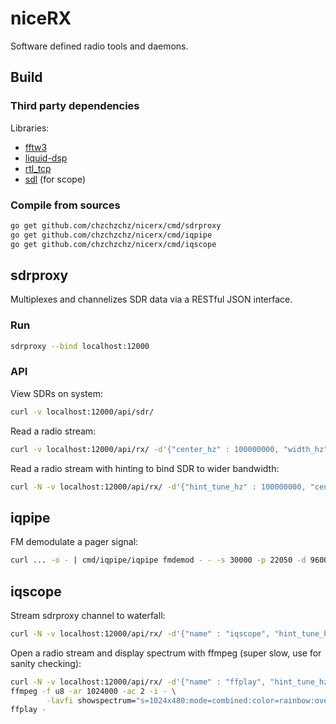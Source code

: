 # niceRX

Software defined radio tools and daemons.

## Build

### Third party dependencies

Libraries:
* [fftw3](https://www.fftw.org)
* [liquid-dsp](https://github.com/jgaeddert/liquid-dsp)
* [rtl\_tcp](https://osmocom.org/projects/rtl-sdr/wiki)
* [sdl](https://libsdl.org) (for scope)

### Compile from sources

```sh
go get github.com/chzchzchz/nicerx/cmd/sdrproxy
go get github.com/chzchzchz/nicerx/cmd/iqpipe
go get github.com/chzchzchz/nicerx/cmd/iqscope
```

## sdrproxy

Multiplexes and channelizes SDR data via a RESTful JSON interface.

### Run

```sh
sdrproxy --bind localhost:12000
```

### API

View SDRs on system:
```sh
curl -v localhost:12000/api/sdr/
```

Read a radio stream:
```sh
curl -v localhost:12000/api/rx/ -d'{"center_hz" : 100000000, "width_hz" : 15000, "radio" : "123"}' -o out.dat
```

Read a radio stream with hinting to bind SDR to wider bandwidth:
```sh
curl -N -v localhost:12000/api/rx/ -d'{"hint_tune_hz" : 100000000, "center_hz" : 1009612000, "width_hz" : 30000, "radio" : "123"}' -o out.dat

```

## iqpipe

FM demodulate a pager signal:
```sh
curl ... -o - | cmd/iqpipe/iqpipe fmdemod - - -s 30000 -p 22050 -d 9600 | multimon-ng -
```

## iqscope

Stream sdrproxy channel to waterfall:
```sh
curl -N -v localhost:12000/api/rx/ -d'{"name" : "iqscope", "hint_tune_hz" : 100000000, "center_hz" : 100000000, "width_hz" : 1024000, "radio" : "123"}' -o - | ./iqscope fft -c 100000000 -s 1024000 -R -w 1024 -r 600 -
```

Open a radio stream and display spectrum with ffmpeg (super slow, use for sanity checking):
```sh
curl -N -v localhost:12000/api/rx/ -d'{"name" : "ffplay", "hint_tune_hz" : 100000000, "center_hz" : 100000000, "width_hz" : 1024000, "radio" : "123"}' -o - |  \
ffmpeg -f u8 -ar 1024000 -ac 2 -i - \
        -lavfi showspectrum="s=1024x480:mode=combined:color=rainbow:overlap=1:slide=scroll:orientation=horizontal" -an -f avi - | \
ffplay -
```

